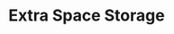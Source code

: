 ---
title: "Extra Space Storage"
url: /east-stroudsburg/extra-space-storage-franklin-hill-road/
shop: Mieten
---